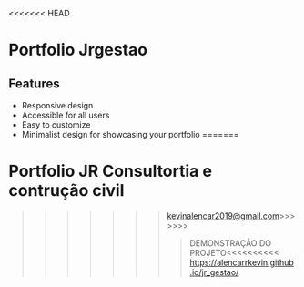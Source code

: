 <<<<<<< HEAD
# Portfolio Jrgestao
## Features

- Responsive design
- Accessible for all users
- Easy to customize
- Minimalist design for showcasing your portfolio
=======
# Portfolio JR Consultortia e contrução civil
>>>>>>> kevinalencar2019@gmail.com>>>>>>>
>>>>>>>>DEMONSTRAÇÃO DO PROJETO<<<<<<<<<<
https://alencarrkevin.github.io/jr_gestao/


